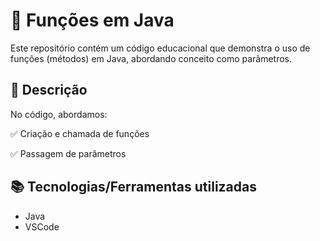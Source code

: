 # 🔧 Funções em Java
Este repositório contém um código educacional que demonstra o uso de funções (métodos) em Java, abordando conceito como parâmetros.

## 📌 Descrição
No código, abordamos:

✅ Criação e chamada de funções

✅ Passagem de parâmetros

## 📚 Tecnologias/Ferramentas utilizadas
* Java
* VSCode